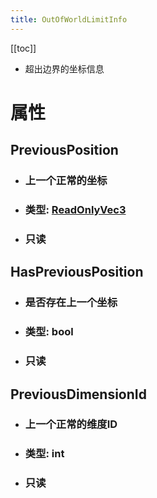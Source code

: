 ```yaml
---
title: OutOfWorldLimitInfo
---
```


[[toc]]

- 超出边界的坐标信息

# 属性
## PreviousPosition
- ### 上一个正常的坐标
- ### 类型: [ReadOnlyVec3](../types/ReadOnlyVec3.md)
- ### 只读
## HasPreviousPosition
- ### 是否存在上一个坐标
- ### 类型: bool
- ### 只读
## PreviousDimensionId
- ### 上一个正常的维度ID
- ### 类型: int
- ### 只读